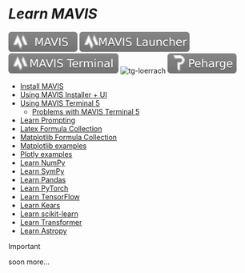 # _Learn MAVIS_

<div align="left">
   <img alt="mavis" src="https://github.com/Peharge/MAVIS-images/blob/main/mavis-img-main/MAVIS-icon-banner-3.svg">
   <img alt="mavis-launcher" src="https://github.com/Peharge/MAVIS-images/blob/main/mavis-img-main/MAVIS-launcher-icon-banner-3.svg">
   <img alt="mavis-terminal" src="https://github.com/Peharge/MAVIS-images/blob/main/mavis-img-main/MAVIS-terminal-icon-banner-3.svg">
   <img alt="tg-loerrach" src="https://img.shields.io/badge/TG Lörrach-red?style=flat">
   <img alt="peharge" src="https://github.com/Peharge/MAVIS-images/blob/main/mavis-img-main/Peharge-icon-banner-3.svg">
</div>

- [Install MAVIS](https://github.com/Peharge/MAVIS/blob/main/learn-mavis/installation.md)
- [Using MAVIS Installer + UI](https://github.com/Peharge/MAVIS/blob/main/learn-mavis/using-mavis-4-en.md)
- [Using MAVIS Terminal 5](https://github.com/Peharge/MAVIS/blob/main/learn-mavis/learn-mavis-terminal-5.md)
  - [Problems with MAVIS Terminal 5](https://github.com/Peharge/MAVIS/blob/main/learn-mavis/learn-mavis-terminal-5.md#problems-with-installing-the-mavis-terminal)
- [Learn Prompting](https://github.com/Peharge/MAVIS/blob/main/learn-mavis/prompting.md)
- [Latex Formula Collection](https://github.com/Peharge/MAVIS/blob/main/learn-mavis/Latex-info.md)
- [Matplotlib Formula Collection](https://github.com/Peharge/MAVIS/blob/main/learn-mavis/using-matplotlib.rst)
- [Matplotlib examples](https://matplotlib.org/stable/gallery/index.html)
- [Plotly examples](https://plotly.com/python/plotly-fundamentals/)
- [Learn NumPy](https://numpy.org/devdocs/user/quickstart.html)
- [Learn SymPy](https://docs.sympy.org/latest/tutorials/intro-tutorial/index.html)
- [Learn Pandas](https://pandas.pydata.org/docs/user_guide/index.html)
- [Learn PyTorch](https://pytorch.org/tutorials/)
- [Learn TensorFlow](https://www.tensorflow.org/learn)
- [Learn Kears](https://keras.io/examples/)
- [Learn scikit-learn](https://scikit-learn.org/stable/)
- [Learn Transformer](https://huggingface.co/docs/hub/transformers)
- [Learn Astropy](https://learn.astropy.org/)

> [!IMPORTANT]
> soon more...
